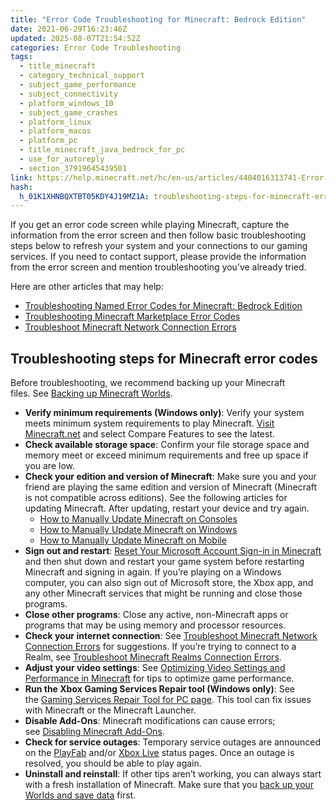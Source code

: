 ```yaml
---
title: "Error Code Troubleshooting for Minecraft: Bedrock Edition"
date: 2021-06-29T16:23:46Z
updated: 2025-08-07T21:54:52Z
categories: Error Code Troubleshooting
tags:
  - title_minecraft
  - category_technical_support
  - subject_game_performance
  - subject_connectivity
  - platform_windows_10
  - subject_game_crashes
  - platform_linux
  - platform_macos
  - platform_pc
  - title_minecraft_java_bedrock_for_pc
  - use_for_autoreply
  - section_37919645439501
link: https://help.minecraft.net/hc/en-us/articles/4404016313741-Error-Code-Troubleshooting-for-Minecraft-Bedrock-Edition
hash:
  h_01K1XHNBQXTBT05KDY4J19MZ1A: troubleshooting-steps-for-minecraft-error-codes
---
```


If you get an error code screen while playing Minecraft, capture the information from the error screen and then follow basic troubleshooting steps below to refresh your system and your connections to our gaming services. If you need to contact support, please provide the information from the error screen and mention troubleshooting you’ve already tried.

Here are other articles that may help:

- [Troubleshooting Named Error Codes for Minecraft: Bedrock Edition](./Troubleshooting-Named-Error-Codes-for-Minecraft-Bedrock-Edition.md)
- [Troubleshooting Minecraft Marketplace Error Codes](../Marketplace-Troubleshooting/Troubleshooting-Minecraft-Marketplace-Error-Codes.md)
- [Troubleshoot Minecraft Network Connection Errors](../Performance-Troubleshooting/Troubleshoot-Minecraft-Network-Connection-Errors.md)

## Troubleshooting steps for Minecraft error codes

Before troubleshooting, we recommend backing up your Minecraft files. See [Backing up Minecraft Worlds](../Backup-Restore/Use-Realms-to-transfer-a-Minecraft-Bedrock-Edition-World-to-Another-Device.md).

- **Verify minimum requirements (Windows only)**: Verify your system meets minimum system requirements to play Minecraft. [Visit Minecraft.net](https://www.minecraft.net/en-us/store/minecraft-deluxe-collection-pc?tabs=%7B%22details%22%3A1%7D#accordionv1-b6c8df09da-item-7739893325:~:text=Windows%2010%20system%20requirements) and select Compare Features to see the latest.
- **Check available storage space**: Confirm your file storage space and memory meet or exceed minimum requirements and free up space if you are low.
- **Check your edition and version of Minecraft**: Make sure you and your friend are playing the same edition and version of Minecraft (Minecraft is not compatible across editions). See the following articles for updating Minecraft. After updating, restart your device and try again.
  - [How to Manually Update Minecraft on Consoles](../Download-Install/Manually-Update-Minecraft-on-Consoles.md)
  - [How to Manually Update Minecraft on Windows](../Download-Install/Manually-Update-Minecraft-on-Windows.md)
  - [How to Manually Update Minecraft on Mobile](../Download-Install/Manually-Update-Minecraft-on-Mobile-Devices.md) 
- **Sign out and restart**: [Reset Your Microsoft Account Sign-in in Minecraft](../Account-Sign-in/Reset-Your-Microsoft-Account-Sign-in-in-Minecraft.md) and then shut down and restart your game system before restarting Minecraft and signing in again. If you’re playing on a Windows computer, you can also sign out of Microsoft store, the Xbox app, and any other Minecraft services that might be running and close those programs.
- **Close other programs**: Close any active, non-Minecraft apps or programs that may be using memory and processor resources.
- **Check your internet connection**: See [Troubleshoot Minecraft Network Connection Errors](../Performance-Troubleshooting/Troubleshoot-Minecraft-Network-Connection-Errors.md) for suggestions. If you’re trying to connect to a Realm, see [Troubleshoot Minecraft Realms Connection Errors](../Troubleshoot-Minecraft-Realms/Troubleshoot-Minecraft-Realms-Connection-Errors.md).
- **Adjust your video settings**: See [Optimizing Video Settings and Performance in Minecraft](../Performance-Troubleshooting/Optimizing-Minecraft-Bedrock-Edition-Video-Settings-and-Performance.md) for tips to optimize game performance.
- **Run the Xbox Gaming Services Repair tool (Windows only)**: See the [Gaming Services Repair Tool for PC page](https://support.xbox.com/en-US/help/games-apps/troubleshooting/gaming-services-repair-tool). This tool can fix issues with Minecraft or the Minecraft Launcher.
- **Disable Add-Ons**: Minecraft modifications can cause errors; see [Disabling Minecraft Add-Ons](../Managing-Marketplace-Content/Disable-Minecraft-Add-Ons-to-prevent-game-issues.md).
- **Check for service outages**: Temporary service outages are announced on the [PlayFab](https://status.playfab.com/) and/or [Xbox Live](https://support.xbox.com/en-US/xbox-live-status) status pages. Once an outage is resolved, you should be able to play again.
- **Uninstall and reinstall**: If other tips aren’t working, you can always start with a fresh installation of Minecraft. Make sure that you [back up your Worlds and save data](https://help.minecraft.net/hc/en-us/sections/27166561402125) first.
